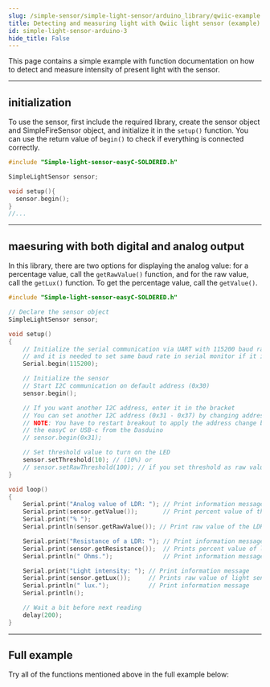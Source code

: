 ```yaml
---
slug: /simple-sensor/simple-light-sensor/arduino_library/qwiic-example
title: Detecting and measuring light with Qwiic light sensor (example)
id: simple-light-sensor-arduino-3
hide_title: False
---
```

This page contains a simple example with function documentation on how to detect and measure intensity of present light with the sensor.

---

## initialization
To use the sensor, first include the required library, create the sensor object and SimpleFireSensor object, and initialize it in the `setup()` function. You can use the return value of `begin()` to check if everything is connected correctly.

```cpp
#include "Simple-light-sensor-easyC-SOLDERED.h"

SimpleLightSensor sensor;

void setup(){
  sensor.begin();
}
//...
```
<FunctionDocumentation
  functionName="SimpleLightSensor sensor"
  description="Creates SimpleLightSensor object"
  returnDescription="none"
/>

<FunctionDocumentation
  functionName="sensor.begin()"
  description="Initializes the sensor."
  returnDescription="Returns true if initialization is successful, false otherwise."
/>

---

## maesuring with both digital and analog output
In this library, there are two options for displaying the analog value: for a percentage value, call the `getRawValue()` function, and for the raw value, call the `getLux()` function. To get the percentage value, call the `getValue()`.

```cpp
#include "Simple-light-sensor-easyC-SOLDERED.h"

// Declare the sensor object
SimpleLightSensor sensor;

void setup()
{
    // Initialize the serial communication via UART with 115200 baud rate
    // and it is needed to set same baud rate in serial monitor if it is used
    Serial.begin(115200);

    // Initialize the sensor
    // Start I2C communication on default address (0x30)
    sensor.begin();

    // If you want another I2C address, enter it in the bracket
    // You can set another I2C address (0x31 - 0x37) by changing address switches on the breakout
    // NOTE: You have to restart breakout to apply the address change by unplugging and plugging
    // the easyC or USB-c from the Dasduino 
    // sensor.begin(0x31);

    // Set threshold value to turn on the LED
    sensor.setThreshold(10); // (10%) or
    // sensor.setRawThreshold(100); // if you set threshold as raw value
}

void loop()
{
    Serial.print("Analog value of LDR: "); // Print information message
    Serial.print(sensor.getValue());       // Print percent value of the LDR
    Serial.print("% ");
    Serial.println(sensor.getRawValue()); // Print raw value of the LDR

    Serial.print("Resistance of a LDR: "); // Print information message
    Serial.print(sensor.getResistance());  // Prints percent value of light sensor
    Serial.println(" Ohms.");              // Print information message

    Serial.print("Light intensity: "); // Print information message
    Serial.print(sensor.getLux());     // Prints raw value of light sensor
    Serial.println(" lux.");           // Print information message
    Serial.println();

    // Wait a bit before next reading
    delay(200);
}
```

<FunctionDocumentation
  functionName="sensor.getValue()"
  description="Returns the percent value of the LDR."
  returnDescription="Returns float representation of percent value of the LDR."
/>
<FunctionDocumentation
  functionName="sensor.getResistance()"
  description="Returns the percent value of light sensor."
  returnDescription="Returns float representation of light sensor value."
/>
<FunctionDocumentation
  functionName="sensor.getRawValue()"
  description="Returns the raw ADC value of the LDR."
  returnDescription="Returns integer representation of LDR value."
/>

<FunctionDocumentation
  functionName="sensor.getLux()"
  description="Returns the raw ADC value of the light sensor."
  returnDescription="Returns integer representation of light value."
/>
<CenteredImage src="/img/simple-sensor/simple-light-sensor/light_not_detected_qwiic.png" alt="Sensor when light is not present" caption="Sensor when light is not present" width="700px" />

<CenteredImage src="/img/simple-sensor/simple-light-sensor/light_not_detected_qwiic_serial.jpg" alt="Serial Monitor output" caption="Serial Monitor output" width="700px" />

<CenteredImage src="/img/simple-sensor/simple-light-sensor/light_detected_qwiic.png" alt="Sensor when light is present" caption="Sensor when light is present" width="700px" />

<CenteredImage src="/img/simple-sensor/simple-light-sensor/light_detected_qwiic_serial.jpg" alt="Serial Monitor output" caption="Serial Monitor output" width="700px" />

---

## Full example
Try all of the functions mentioned above in the full example below:

<QuickLink 
  title="Read_values_easyC.ino" 
  description="Example for using the digital and analog read functions for Simple light sensor with easyC."
  url="https://github.com/SolderedElectronics/Soldered-Simple-Light-Sensor-Arduino-Library/blob/main/examples/Read_values_easyC/Read_values_easyC.ino" 
/>